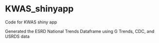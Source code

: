 # KWAS_shinyapp
Code for KWAS shiny app

Generated the ESRD National Trends Dataframe using G Trends, CDC, and USRDS data
